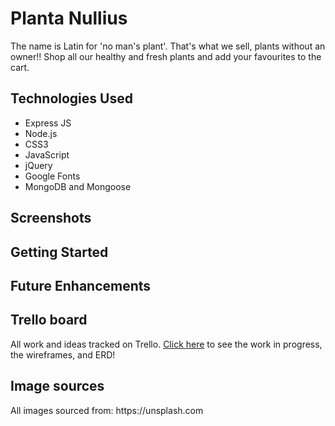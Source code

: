 <!-- <p align="center">
<img src="https://github.com/laurakelly1/wall-art-app/blob/main/images/websiteHeading.png" />
</p> -->
<h1>Planta Nullius</h1>
The name is Latin for 'no man's plant'. That's what we sell, plants without an owner!! Shop all our healthy and fresh plants and add your favourites to the cart.

<h2>Technologies Used</h2>
<ul>
<li>Express JS</li>
<li>Node.js</li>
<li>CSS3</li>
<li>JavaScript</li>
<li>jQuery</li>
<li>Google Fonts</li>
<li>MongoDB and Mongoose</li>
</ul>

<h2>Screenshots</h2>
<p align="center">
<!-- <img src="https://github.com/laurakelly1/wall-art-app/blob/main/images/screenshot.jpg"/> -->
</p>

<h2> Getting Started</h2>
<!-- <a href="https://laurakelly1.github.io/wall-art-app/" target="_blank">Click here</a> to see your favourite pieces from the Art Institute of Chicago presented on your living room wall! -->

<h2>Future Enhancements</h2>
<!-- <li>Allow user to pick the room (bathroom, kitchen etc.) </li>
<li>Allow user to change the size of the artwork </li>
<li>Allow user to change the frame design</li>
</ul> -->

<h2>Trello board </h2>
All work and ideas tracked on Trello. 
<a href="https://trello.com/b/q1Npj1C7/plant-shop" target="_blank">Click here</a> to see the work in progress, the wireframes, and ERD!

<h2>Image sources</h2>
All images sourced from: https://unsplash.com